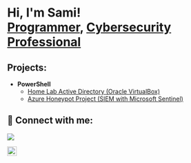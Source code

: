 
<h1>Hi, I'm Sami! <br/><a href="https://github.com/sobersami">Programmer</a>, <a href="https://www.linkedin.com/in/shahriar-rahman-2b417a203/">Cybersecurity Professional</a>

<h2>Projects:</h2>


- <b>PowerShell</b>
   - [Home Lab Active Directory (Oracle VirtualBox)](https://github.com/sobersami/ActiveDirectoryLab)
   - [Azure Honeypot Project (SIEM with Microsoft Sentinel)](https://github.com/sobersami/Azure-honeypot-lab)
   

<h2> 🤳 Connect with me:</h2>
<a href="https://www.linkedin.com/in/shahriar-rahman-2b417a203/"><img src="https://img.shields.io/badge/-LinkedIn-0072b1?&style=for-the-badge&logo=linkedin&logoColor=white" /></a>

[<img align="left" alt="shahriar-rahman | LinkedIn" width="22px" src="https://cdn.jsdelivr.net/npm/simple-icons@v3/icons/linkedin.svg" />][linkedin]

[linkedin]: https://www.linkedin.com/in/shahriar-rahman-2b417a203


